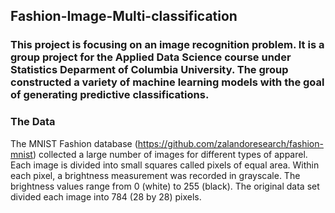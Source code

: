 ## Fashion-Image-Multi-classification

### This project is focusing on an image recognition problem. It is a group project for the Applied Data Science course under Statistics Deparment of Columbia University. The group constructed a variety of machine learning models with the goal of generating predictive classifications.

### The Data
The MNIST Fashion database (https://github.com/zalandoresearch/fashion-mnist) collected a large number of images for different types of apparel. Each image is divided into small squares called pixels of equal area. Within each pixel, a brightness measurement was recorded in grayscale. The brightness values range from 0 (white) to 255 (black). The original data set divided each image into 784 (28 by 28) pixels.
